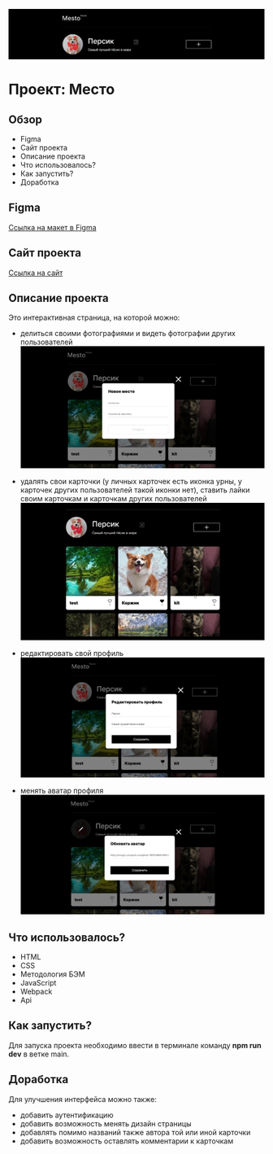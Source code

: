 ![Шапка сайта](./images/redme/redme__header.png)

# Проект: Место

## Обзор

* Figma
* Сайт проекта
* Описание проекта
* Что использовалось?
* Как запустить?
* Доработка

## **Figma**

[Ссылка на макет в Figma](https://www.figma.com/file/2cn9N9jSkmxD84oJik7xL7/JavaScript.-Sprint-4?node-id=0%3A1)

## **Сайт проекта**

[Ссылка на сайт](https://frantsuzovatamara.github.io/mesto/)

## **Описание проекта**

Это интерактивная страница, на которой можно:

* делиться своими фотографиями и видеть фотографии других пользователей
![Добавить карточку](./images/redme/readme__add-card.png)

* удалять свои карточки (у личных карточек есть иконка урны, у карточек других пользователей такой иконки нет), ставить лайки своим карточкам и карточкам других пользователей
![Удаление и лайк](./images/redme/readme__like-and-delete.gif)

* редактировать свой профиль
![Редактирование профиля](./images/redme/readme__change-profile.png)

* менять аватар профиля
![Смена аватара](./images/redme/redme__change-avatar.png)

## **Что использовалось?**

* HTML
* CSS
* Методология БЭМ
* JavaScript
* Webpack
* Api

## **Как запустить?**

Для запуска проекта необходимо ввести в терминале команду **npm run dev** в ветке main.

## **Доработка**

Для улучшения интерфейса можно также: 

* добавить аутентификацию
* добавить возможность менять дизайн страницы
* добавлять помимо названий также автора той или иной карточки
* добавить возможность оставлять комментарии к карточкам
